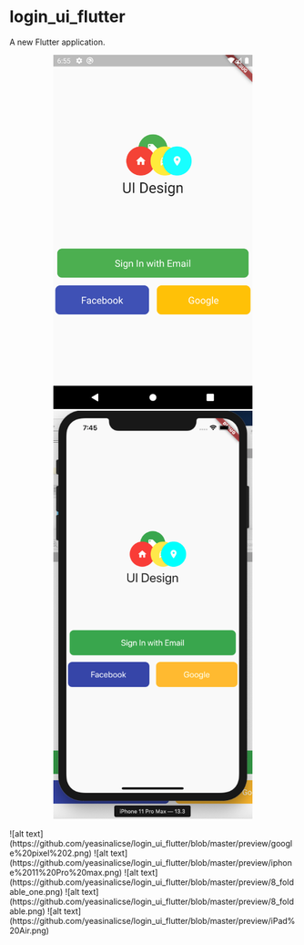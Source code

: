 # login_ui_flutter

A new Flutter application.
<p align="center">
  <img src="https://github.com/yeasinalicse/login_ui_flutter/blob/master/preview/google%20pixel%202.png" width="350" title="hover text">
  <img src="https://github.com/yeasinalicse/login_ui_flutter/blob/master/preview/iphone%2011%20Pro%20max.png" width="350" alt="accessibility text">
</p>
![alt text](https://github.com/yeasinalicse/login_ui_flutter/blob/master/preview/google%20pixel%202.png)
![alt text](https://github.com/yeasinalicse/login_ui_flutter/blob/master/preview/iphone%2011%20Pro%20max.png)
![alt text](https://github.com/yeasinalicse/login_ui_flutter/blob/master/preview/8_foldable_one.png)
![alt text](https://github.com/yeasinalicse/login_ui_flutter/blob/master/preview/8_foldable.png)
![alt text](https://github.com/yeasinalicse/login_ui_flutter/blob/master/preview/iPad%20Air.png)
